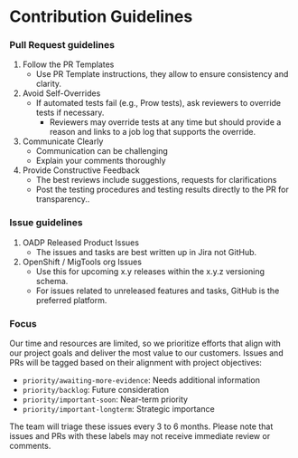 # Contribution Guidelines

### Pull Request guidelines
1. Follow the PR Templates
   - Use PR Template instructions, they allow to ensure consistency and clarity.
1. Avoid Self-Overrides
   - If automated tests fail (e.g., Prow tests), ask reviewers to override tests if necessary.
     - Reviewers may override tests at any time but should provide a reason and links to a job log that supports the override.
1. Communicate Clearly
   - Communication can be challenging
   - Explain your comments thoroughly
1. Provide Constructive Feedback
   - The best reviews include suggestions, requests for clarifications
   - Post the testing procedures and testing results directly to the PR for transparency..

### Issue guidelines
1. OADP Released Product Issues
   - The issues and tasks are best written up in Jira not GitHub.
1. OpenShift / MigTools org Issues
   - Use this for upcoming x.y releases within the x.y.z versioning schema.
   - For issues related to unreleased features and tasks, GitHub is the preferred platform.

### Focus
Our time and resources are limited, so we prioritize efforts that align with our project goals and deliver the most value to our customers. Issues and PRs will be tagged based on their alignment with project objectives:
- `priority/awaiting-more-evidence`: Needs additional information
- `priority/backlog`: Future consideration
- `priority/important-soon`: Near-term priority
- `priority/important-longterm`: Strategic importance

The team will triage these issues every 3 to 6 months. Please note that issues and PRs with these labels may not receive immediate review or comments.